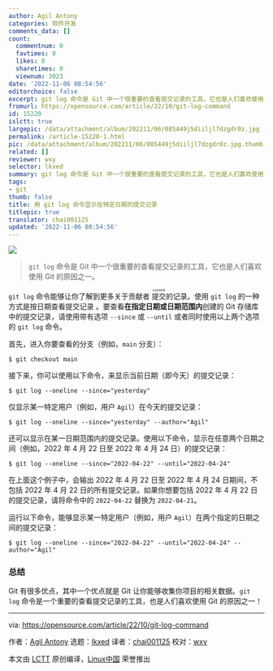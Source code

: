 ```yaml
---
author: Agil Antony
categories: 软件开发
comments_data: []
count:
  commentnum: 0
  favtimes: 0
  likes: 0
  sharetimes: 0
  viewnum: 3023
date: '2022-11-06 08:54:56'
editorchoice: false
excerpt: git log 命令是 Git 中一个很重要的查看提交记录的工具，它也是人们喜欢使用 Git 的原因之一。
fromurl: https://opensource.com/article/22/10/git-log-command
id: 15220
islctt: true
largepic: /data/attachment/album/202211/06/085449j5diiljl7dzgdr0z.jpg
permalink: /article-15220-1.html
pic: /data/attachment/album/202211/06/085449j5diiljl7dzgdr0z.jpg.thumb.jpg
related: []
reviewer: wxy
selector: lkxed
summary: git log 命令是 Git 中一个很重要的查看提交记录的工具，它也是人们喜欢使用 Git 的原因之一。
tags:
- git
thumb: false
title: 用 git log 命令显示在特定日期的提交记录
titlepic: true
translator: chai001125
updated: '2022-11-06 08:54:56'
---
```


![](/data/attachment/album/202211/06/085449j5diiljl7dzgdr0z.jpg)



> 
> `git log` 命令是 Git 中一个很重要的查看提交记录的工具，它也是人们喜欢使用 Git 的原因之一。
> 
> 
> 


`git log` 命令能够让你了解到更多关于贡献者 <ruby> 提交 <rt>  commit </rt></ruby> 的记录。使用 `git log` 的一种方式是按日期查看提交记录 。要查看**在指定日期或日期范围内**创建的 Git 存储库中的提交记录，请使用带有选项 `--since` 或 `--until` 或者同时使用以上两个选项的 `git log` 命令。


首先，进入你要查看的分支（例如，`main` 分支）：



```
$ git checkout main

```

接下来，你可以使用以下命令，来显示当前日期（即今天）的提交记录：



```
$ git log --oneline --since="yesterday"

```

仅显示某一特定用户（例如，用户 `Agil`）在今天的提交记录：



```
$ git log --oneline --since="yesterday" --author="Agil"

```

还可以显示在某一日期范围内的提交记录。使用以下命令，显示在任意两个日期之间（例如，2022 年 4 月 22 日至 2022 年 4 月 24 日）的提交记录：



```
$ git log --oneline --since="2022-04-22" --until="2022-04-24"

```

在上面这个例子中，会输出 2022 年 4 月 22 日至 2022 年 4 月 24 日期间，不包括 2022 年 4 月 22 日的所有提交记录。如果你想要包括 2022 年 4 月 22 日的提交记录，请将命令中的 `2022-04-22` 替换为 `2022-04-21`。


运行以下命令，能够显示某一特定用户（例如，用户 `Agil`）在两个指定的日期之间的提交记录：



```
$ git log --oneline --since="2022-04-22" --until="2022-04-24" --author="Agil"

```

### 总结


Git 有很多优点，其中一个优点就是 Git 让你能够收集你项目的相关数据。`git log` 命令是一个重要的查看提交记录的工具，也是人们喜欢使用 Git 的原因之一！




---


via: <https://opensource.com/article/22/10/git-log-command>


作者：[Agil Antony](https://opensource.com/users/agantony) 选题：[lkxed](https://github.com/lkxed) 译者：[chai001125](https://github.com/chai001125) 校对：[wxy](https://github.com/wxy)


本文由 [LCTT](https://github.com/LCTT/TranslateProject) 原创编译，[Linux中国](https://linux.cn/) 荣誉推出